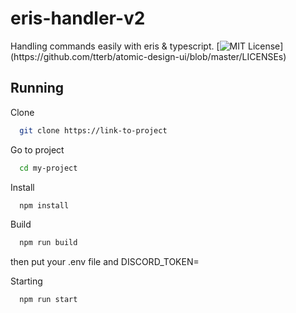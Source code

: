 
# eris-handler-v2

Handling commands easily with eris & typescript.
[![MIT License](https://img.shields.io/apm/l/atomic-design-ui.svg?)](https://github.com/tterb/atomic-design-ui/blob/master/LICENSEs)
  
## Running

Clone

```bash
  git clone https://link-to-project
```

Go to project

```bash
  cd my-project
```

Install

```bash
  npm install
```

Build

```bash
  npm run build
```
then put your .env file and DISCORD_TOKEN=

Starting

```bash
  npm run start
```
